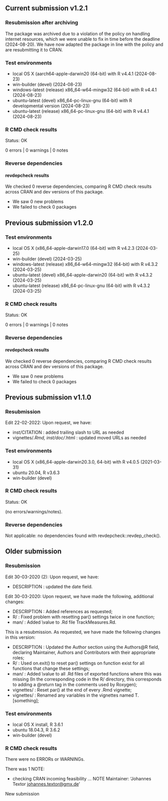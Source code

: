 ## Current submission v1.2.1

### Resubmission after archiving

The package was archived due to a violation of the policy on handling internet resources,
which we were unable to fix in time before the deadline (2024-08-20). We have now
adapted the package in line with the policy and are resubmitting it to CRAN. 


### Test environments
* local OS X (aarch64-apple-darwin20 (64-bit) with R v4.4.1 (2024-08-23) 
* win-builder (devel) (2024-08-23)
* windows-latest (release) x86_64-w64-mingw32 (64-bit) with R v4.4.1 (2024-08-23)
* ubuntu-latest (devel) x86_64-pc-linux-gnu (64-bit) with R developmental version (2024-08-23)
* ubuntu-latest (release) x86_64-pc-linux-gnu (64-bit) with R v4.4.1 (2024-08-23)


### R CMD check results

Status: OK

0 errors | 0 warnings | 0 notes

### Reverse dependencies

#### revdepcheck results

We checked 0 reverse dependencies, comparing R CMD check results across CRAN and dev versions of this package.

 * We saw 0 new problems
 * We failed to check 0 packages



## Previous submission v1.2.0


### Test environments
* local OS X (x86_64-apple-darwin17.0 (64-bit) with R v4.2.3 (2024-03-25)
* win-builder (devel) (2024-03-25)
* windows-latest (release) x86_64-w64-mingw32 (64-bit) with R v4.3.2 (2024-03-25)
* ubuntu-latest (devel) x86_64-apple-darwin20 (64-bit) with R v4.3.2 (2024-03-25)
* ubuntu-latest (release) x86_64-pc-linux-gnu (64-bit) with R v4.3.2 (2024-03-25)


### R CMD check results

Status: OK

0 errors | 0 warnings | 0 notes

### Reverse dependencies

#### revdepcheck results

We checked 0 reverse dependencies, comparing R CMD check results across CRAN and dev versions of this package.

 * We saw 0 new problems
 * We failed to check 0 packages


## Previous submission v1.1.0

### Resubmission

Edit 22-02-2022: Upon request, we have:

* inst/CITATION : added trailing slash to URL as needed
* vignettes/*.Rmd, inst/doc/*.html : updated moved URLs as needed

### Test environments
* local OS X (x86_64-apple-darwin20.3.0, 64-bit) with R v4.0.5 (2021-03-31)
* ubuntu 20.04, R v3.6.3
* win-builder (devel)

### R CMD check results

Status: OK

(no errors/warnings/notes).

### Reverse dependencies

Not applicable: no dependencies found with revdepcheck::revdep_check().


## Older submission

### Resubmission
Edit 30-03-2020 (2): Upon request, we have:

* DESCRIPTION : updated the date field.

Edit 30-03-2020: Upon request, we have made the following, additional changes:

* DESCRIPTION : Added references as requested;
* R/ : Fixed problem with resetting par() settings twice in one function;
* man/ : Added \value to .Rd file TrackMeasures.Rd.

This is a resubmission. As requested, we have made the following changes in this version:

* DESCRIPTION : Updated the Author section using the Authors@R field, declaring 
	Maintainer, Authors and Contributors with their appropriate roles;
* R/ : Used on.exit() to reset par() settings on function exist for all functions that 
	change these settings;
* man/ : Added \value to all .Rd files of exported functions where this was missing (In the
	corresponding code in the R/ directory, this corresponds to adding a @return tag
	in the comments used by Roxygen);
* vignettes/ : Reset par() at the end of every .Rmd vignette;
* vignettes/ : Renamed any variables in the vignettes named T.[something];


### Test environments
* local OS X install, R 3.6.1
* ubuntu 18.04.3, R 3.6.2
* win-builder (devel)

### R CMD check results
There were no ERRORs or WARNINGs. 

There was 1 NOTE:

* checking CRAN incoming feasibility ... NOTE
Maintainer: ‘Johannes Textor <johannes.textor@gmx.de>’

New submission
